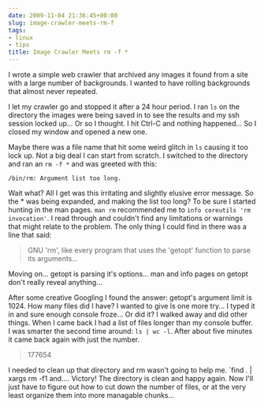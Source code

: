 ```yaml
---
date: 2009-11-04 21:36:45+00:00
slug: image-crawler-meets-rm-f
tags:
- linux
- tips
title: Image Crawler Meets rm -f *
---
```


I wrote a simple web crawler that archived any images it found from a site with
a large number of backgrounds. I wanted to have rolling backgrounds that almost
never repeated.

I let my crawler go and stopped it after a 24 hour period. I ran `ls` on  the
directory the images were being saved in to see the results and my ssh session
locked up... Or so I thought. I hit Ctrl-C and nothing happened... So I closed
my window and opened a new one.

Maybe there was a file name that hit some weird glitch in `ls` causing it too
lock up. Not a big deal I can start from scratch. I switched to the directory
and ran an `rm -f *` and was greeted with this:

```
/bin/rm: Argument list too long.
```

Wait what? All I get was this irritating and slightly elusive error message. So
the * was being expanded, and making the list too long? To be sure I started
hunting in the man pages. `man rm` recommended me to `info coreutils 'rm
invocation'`. I read through and couldn't find any limitations or warnings that
might relate to the problem. The only thing I could find in there was a line
that said:

> GNU 'rm', like every program that uses the 'getopt' function to parse its
> arguments...

Moving on... getopt is parsing it's options... man and info pages on getopt
don't really reveal anything...

After some creative Googling I found the answer: getopt's argument limit is
1024. How many files did I have? I wanted to give ls one more try... I
typed it in and sure enough console froze... Or did it? I walked away and
did other things. When I came back I had a list of files longer than my
console buffer. I was smarter the second time around: `ls | wc -l`. After
about five minutes it came back again with just the number.

> 177654

I needed to clean up that directory and rm wasn't going to help me. `find . |
xargs rm -f1 and.... Victory! The directory is clean and happy again. Now I'll
just have to figure out how to cut down the number of files, or at the very
least organize them into more managable chunks...
